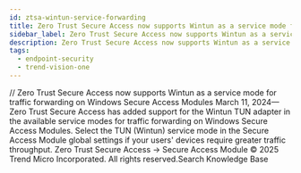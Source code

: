 ```yaml
---
id: ztsa-wintun-service-forwarding
title: Zero Trust Secure Access now supports Wintun as a service mode for traffic forwarding on Windows Secure Access Modules
sidebar_label: Zero Trust Secure Access now supports Wintun as a service mode for traffic forwarding on Windows Secure Access Modules
description: Zero Trust Secure Access now supports Wintun as a service mode for traffic forwarding on Windows Secure Access Modules
tags:
  - endpoint-security
  - trend-vision-one
---
```


/*<![CDATA[*/ $('#title').html($('meta[name=map-description]').attr('content')); /*]]>*/ Zero Trust Secure Access now supports Wintun as a service mode for traffic forwarding on Windows Secure Access Modules March 11, 2024—Zero Trust Secure Access has added support for the Wintun TUN adapter in the available service modes for traffic forwarding on Windows Secure Access Modules. Select the TUN (Wintun) service mode in the Secure Access Module global settings if your users' devices require greater traffic throughput. Zero Trust Secure Access → Secure Access Module © 2025 Trend Micro Incorporated. All rights reserved.Search Knowledge Base
